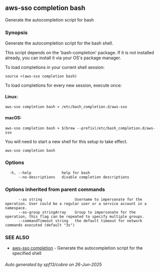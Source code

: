 ## aws-sso completion bash

Generate the autocompletion script for bash

### Synopsis

Generate the autocompletion script for the bash shell.

This script depends on the 'bash-completion' package.
If it is not installed already, you can install it via your OS's package manager.

To load completions in your current shell session:

	source <(aws-sso completion bash)

To load completions for every new session, execute once:

#### Linux:

	aws-sso completion bash > /etc/bash_completion.d/aws-sso

#### macOS:

	aws-sso completion bash > $(brew --prefix)/etc/bash_completion.d/aws-sso

You will need to start a new shell for this setup to take effect.


```
aws-sso completion bash
```

### Options

```
  -h, --help              help for bash
      --no-descriptions   disable completion descriptions
```

### Options inherited from parent commands

```
      --as string               Username to impersonate for the operation. User could be a regular user or a service account in a namespace.
      --as-group stringArray    Group to impersonate for the operation, this flag can be repeated to specify multiple groups.
      --commandTimeout string   the default timeout for network commands executed (default "3s")
```

### SEE ALSO

* [aws-sso completion](aws-sso_completion.md)	 - Generate the autocompletion script for the specified shell

###### Auto generated by spf13/cobra on 26-Jun-2025

